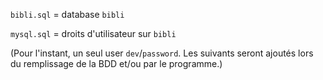 `bibli.sql` = database `bibli`

`mysql.sql` = droits d'utilisateur sur `bibli`

(Pour l'instant, un seul user `dev`/`password`. Les suivants seront ajoutés lors du remplissage de la BDD et/ou par le programme.)